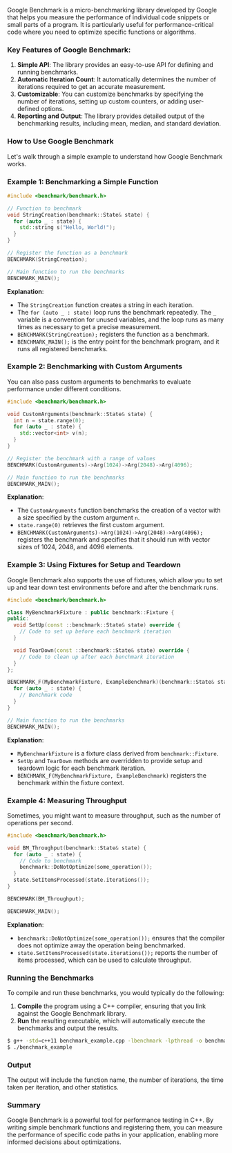 Google Benchmark is a micro-benchmarking library developed by Google that helps you measure the performance of individual code snippets or small parts of a program. It is particularly useful for performance-critical code where you need to optimize specific functions or algorithms.

### Key Features of Google Benchmark:
1. **Simple API**: The library provides an easy-to-use API for defining and running benchmarks.
2. **Automatic Iteration Count**: It automatically determines the number of iterations required to get an accurate measurement.
3. **Customizable**: You can customize benchmarks by specifying the number of iterations, setting up custom counters, or adding user-defined options.
4. **Reporting and Output**: The library provides detailed output of the benchmarking results, including mean, median, and standard deviation.

### How to Use Google Benchmark

Let's walk through a simple example to understand how Google Benchmark works.

### Example 1: Benchmarking a Simple Function

```cpp
#include <benchmark/benchmark.h>

// Function to benchmark
void StringCreation(benchmark::State& state) {
  for (auto _ : state) {
    std::string s("Hello, World!");
  }
}

// Register the function as a benchmark
BENCHMARK(StringCreation);

// Main function to run the benchmarks
BENCHMARK_MAIN();
```

**Explanation**:
- The `StringCreation` function creates a string in each iteration.
- The `for (auto _ : state)` loop runs the benchmark repeatedly. The `_` variable is a convention for unused variables, and the loop runs as many times as necessary to get a precise measurement.
- `BENCHMARK(StringCreation);` registers the function as a benchmark.
- `BENCHMARK_MAIN();` is the entry point for the benchmark program, and it runs all registered benchmarks.

### Example 2: Benchmarking with Custom Arguments

You can also pass custom arguments to benchmarks to evaluate performance under different conditions.

```cpp
#include <benchmark/benchmark.h>

void CustomArguments(benchmark::State& state) {
  int n = state.range(0);
  for (auto _ : state) {
    std::vector<int> v(n);
  }
}

// Register the benchmark with a range of values
BENCHMARK(CustomArguments)->Arg(1024)->Arg(2048)->Arg(4096);

// Main function to run the benchmarks
BENCHMARK_MAIN();
```

**Explanation**:
- The `CustomArguments` function benchmarks the creation of a vector with a size specified by the custom argument `n`.
- `state.range(0)` retrieves the first custom argument.
- `BENCHMARK(CustomArguments)->Arg(1024)->Arg(2048)->Arg(4096);` registers the benchmark and specifies that it should run with vector sizes of 1024, 2048, and 4096 elements.

### Example 3: Using Fixtures for Setup and Teardown

Google Benchmark also supports the use of fixtures, which allow you to set up and tear down test environments before and after the benchmark runs.

```cpp
#include <benchmark/benchmark.h>

class MyBenchmarkFixture : public benchmark::Fixture {
public:
  void SetUp(const ::benchmark::State& state) override {
    // Code to set up before each benchmark iteration
  }

  void TearDown(const ::benchmark::State& state) override {
    // Code to clean up after each benchmark iteration
  }
};

BENCHMARK_F(MyBenchmarkFixture, ExampleBenchmark)(benchmark::State& state) {
  for (auto _ : state) {
    // Benchmark code
  }
}

// Main function to run the benchmarks
BENCHMARK_MAIN();
```

**Explanation**:
- `MyBenchmarkFixture` is a fixture class derived from `benchmark::Fixture`.
- `SetUp` and `TearDown` methods are overridden to provide setup and teardown logic for each benchmark iteration.
- `BENCHMARK_F(MyBenchmarkFixture, ExampleBenchmark)` registers the benchmark within the fixture context.

### Example 4: Measuring Throughput

Sometimes, you might want to measure throughput, such as the number of operations per second.

```cpp
#include <benchmark/benchmark.h>

void BM_Throughput(benchmark::State& state) {
  for (auto _ : state) {
    // Code to benchmark
    benchmark::DoNotOptimize(some_operation());
  }
  state.SetItemsProcessed(state.iterations());
}

BENCHMARK(BM_Throughput);

BENCHMARK_MAIN();
```

**Explanation**:
- `benchmark::DoNotOptimize(some_operation());` ensures that the compiler does not optimize away the operation being benchmarked.
- `state.SetItemsProcessed(state.iterations());` reports the number of items processed, which can be used to calculate throughput.

### Running the Benchmarks
To compile and run these benchmarks, you would typically do the following:

1. **Compile** the program using a C++ compiler, ensuring that you link against the Google Benchmark library.
2. **Run** the resulting executable, which will automatically execute the benchmarks and output the results.

```bash
$ g++ -std=c++11 benchmark_example.cpp -lbenchmark -lpthread -o benchmark_example
$ ./benchmark_example
```

### Output
The output will include the function name, the number of iterations, the time taken per iteration, and other statistics.

### Summary
Google Benchmark is a powerful tool for performance testing in C++. By writing simple benchmark functions and registering them, you can measure the performance of specific code paths in your application, enabling more informed decisions about optimizations.
